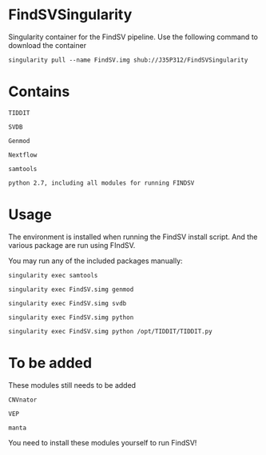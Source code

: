 # FindSVSingularity
Singularity container for the FindSV pipeline. Use the following command to download the container

    singularity pull --name FindSV.img shub://J35P312/FindSVSingularity



# Contains

    TIDDIT

    SVDB

    Genmod

    Nextflow

    samtools

    python 2.7, including all modules for running FINDSV

# Usage
The environment is installed when running the FindSV install script. And the various package are run using FIndSV.

You may run any of the included packages manually:

    singularity exec samtools 

    singularity exec FindSV.simg genmod

    singularity exec FindSV.simg svdb

    singularity exec FindSV.simg python

    singularity exec FindSV.simg python /opt/TIDDIT/TIDDIT.py

# To be added
These modules still needs to be added
    
    CNVnator

    VEP

    manta

You need to install these modules yourself to run FindSV!

